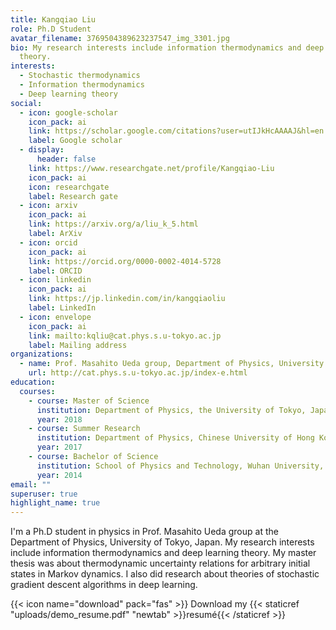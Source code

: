```yaml
---
title: Kangqiao Liu
role: Ph.D Student
avatar_filename: 3769504389623237547_img_3301.jpg
bio: My research interests include information thermodynamics and deep learning
  theory.
interests:
  - Stochastic thermodynamics
  - Information thermodynamics
  - Deep learning theory
social:
  - icon: google-scholar
    icon_pack: ai
    link: https://scholar.google.com/citations?user=utIJkHcAAAAJ&hl=en
    label: Google scholar
  - display:
      header: false
    link: https://www.researchgate.net/profile/Kangqiao-Liu
    icon_pack: ai
    icon: researchgate
    label: Research gate
  - icon: arxiv
    icon_pack: ai
    link: https://arxiv.org/a/liu_k_5.html
    label: ArXiv
  - icon: orcid
    icon_pack: ai
    link: https://orcid.org/0000-0002-4014-5728
    label: ORCID
  - icon: linkedin
    icon_pack: ai
    link: https://jp.linkedin.com/in/kangqiaoliu
    label: LinkedIn
  - icon: envelope
    icon_pack: ai
    link: mailto:kqliu@cat.phys.s.u-tokyo.ac.jp
    label: Mailing address
organizations:
  - name: Prof. Masahito Ueda group, Department of Physics, University of Tokyo
    url: http://cat.phys.s.u-tokyo.ac.jp/index-e.html
education:
  courses:
    - course: Master of Science
      institution: Department of Physics, the University of Tokyo, Japan
      year: 2018
    - course: Summer Research
      institution: Department of Physics, Chinese University of Hong Kong, Hong Kong, China
      year: 2017
    - course: Bachelor of Science
      institution: School of Physics and Technology, Wuhan University, China
      year: 2014
email: ""
superuser: true
highlight_name: true
---
```

I'm a Ph.D student in physics in Prof. Masahito Ueda group at the Department of Physics, University of Tokyo, Japan. My research interests include information thermodynamics and deep learning theory. My master thesis was about thermodynamic uncertainty relations for arbitrary initial states in Markov dynamics. I also did research about theories of stochastic gradient descent algorithms in deep learning.

{{< icon name="download" pack="fas" >}} Download my {{< staticref "uploads/demo_resume.pdf" "newtab" >}}resumé{{< /staticref >}}